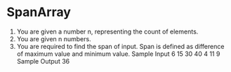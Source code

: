 # SpanArray
1. You are given a number n, representing the count of elements.
2. You are given n numbers. 
3. You are required to find the span of input.
Span is defined as difference of maximum value and minimum value.
Sample Input
6
15
30
40
4
11
9
Sample Output
36
